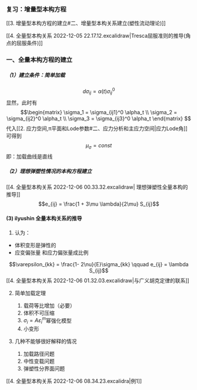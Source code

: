 ### 复习：增量型本构方程

[[3. 增量型本构方程的建立#二、增量型本构关系建立(塑性流动理论)]]

[[4. 全量型本构关系 2022-12-05 22.17.12.excalidraw|Tresca屈服准则的推导(角点的屈服条件)]]

### 一、全量本构方程的建立
##### （1）建立条件：简单加载
$$d\sigma_{ij} = \alpha(t) \sigma_{ij}^0$$
显然，此时有
$$\begin{matrix}
 \sigma_1 = \sigma_{ij1}^0 \alpha_t \\
 \sigma_2 = \sigma_{ij2}^0 \alpha_t \\
 \sigma_3 = \sigma_{ij3}^0 \alpha_t
 \end{matrix}
$$
代入[[2. 应力空间,π平面和Lode参数#二、应力分析和主应力空间|应力Lode角]]可得到
$$\mu_\sigma = const$$
即：加载曲线是直线

##### （2）理想弹塑性情况的本构方程建立

[[4. 全量型本构关系 2022-12-06 00.33.32.excalidraw| 理想弹塑性全量本构的推导]]
$$e_{ij} = \frac{1 + 3\mu \lambda}{2\mu} S_{ij}$$
#### (3) ilyushin 全量本构关系的推导

1. 认为：
- 体积变形是弹性的
- 应变偏张量 和应力偏张量成比例

$$\varepsilon_{kk} = \frac{1- 2\nu}{E}\sigma_{kk} \qquad e_{ij} = \lambda S_{ij}$$
[[4. 全量型本构关系 2022-12-06 01.32.03.excalidraw|与广义胡克定律的联系]]

2. 简单加载定理
	1. 载荷等比增加（必要）
	2. 体积不可压缩
	3. $\sigma_i=A\varepsilon_i^m$幂强化模型
	4. 小变形

3. 几种不能够很好解释的情况
	1. 加载路径问题
	2. 中性变载问题
	3. 弹塑性分界面问题

[[4. 全量型本构关系 2022-12-06 08.34.23.excalidra|例1]]
